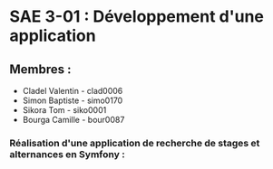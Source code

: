 # SAE 3-01 : Développement d'une application

## Membres :

- Cladel Valentin - clad0006
- Simon Baptiste - simo0170
- Sikora Tom - siko0001
- Bourga Camille - bour0087

### Réalisation d'une application de recherche de stages et alternances en Symfony :

